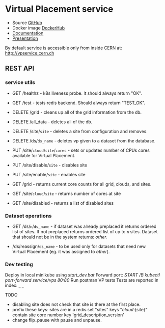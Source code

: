 # Virtual Placement service

* Source [GitHub](https://github.com/ivukotic/vpservice)
* Docker image [DockerHub](https://cloud.docker.com/repository/docker/ivukotic/vpservice)
* [Documentation](https://ivukotic.github.io/VPservice/)
* [Presentation](https://docs.google.com/presentation/d/145aZDrp_rG5lZxyju1Diqidde4XGYNCUIU8VpKdo0OQ/edit?usp=sharing)

By default service is accessible only from inside CERN at: http://vpservice.cern.ch

## REST API

### service utils
* GET /healthz - k8s liveness probe. It should always return "OK".
* GET /test - tests redis backend. Should always return "TEST_OK". 

* DELETE /grid - cleans up all of the grid information from the db.
* DELETE /all_data - deletes all of the db.
* DELETE /site/`site` - deletes a site from configuration and removes 
* DELETE /ds/`ds_name` - deletes vp given to a dataset from the database.

* PUT /site/`cloud`/`site`/`cores` - sets or updates number of CPUs cores available for Virtual Placement. 
* PUT /site/disable/`site` - disables site
* PUT /site/enable/`site` - enables site

* GET /grid - returns current core counts for all grid, clouds, and sites.
* GET /site/`cloud`/`site` - returns number of cores at site
* GET /site/disabled - returns a list of disabled sites

### Dataset operations
* GET /ds/`n`/`ds_name` - if dataset was already preplaced it returns ordered list of sites. If not preplaced returns ordered list of up to `n` sites. Dataset that should not be in the system returns: _other_.

* /ds/reassign/`ds_name` - to be used only for datasets that need new Virtual Placement (eg. it was assigned to _other_).



### Dev testing
Deploy in local minikube using *start_dev.bat*
Forward port:
*START /B kubectl port-forward service/vps 80:80*
Run postman VP tests
Tests are reported in index: _ _

TODO 
* disabling site does not check that site is there at the first place.
* prefix these keys:
sites are in a redis set "sites"
keys "${cloud}:${site}" contain site core number
key 'grid_description_version'
* change flip_pause with pause and unpause.
